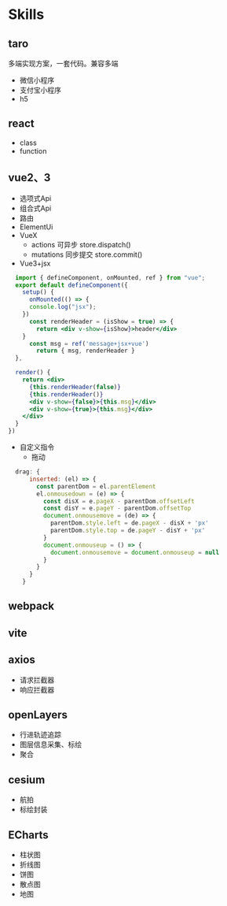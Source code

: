 # Skills
## taro
多端实现方案，一套代码。兼容多端
* 微信小程序
* 支付宝小程序
* h5
## react
* class
* function

## vue2、3
* 选项式Api
* 组合式Api
* 路由
* ElementUi
* VueX
  * actions  可异步 store.dispatch()
  * mutations 同步提交 store.commit()
* Vue3+jsx
~~~jsx
  import { defineComponent, onMounted, ref } from "vue";
  export default defineComponent({
    setup() {
      onMounted(() => {
      console.log("jsx");
    })
      const renderHeader = (isShow = true) => {
        return <div v-show={isShow}>header</div>
    }
      const msg = ref('message+jsx+vue')
        return { msg, renderHeader }
  },

  render() {
    return <div>
      {this.renderHeader(false)}
      {this.renderHeader()}
      <div v-show={false}>{this.msg}</div>
      <div v-show={true}>{this.msg}</div>
    </div>
  }
})
~~~

* 自定义指令
  * 拖动
~~~js
  drag: {
      inserted: (el) => {
        const parentDom = el.parentElement
        el.onmousedown = (e) => {
          const disX = e.pageX - parentDom.offsetLeft
          const disY = e.pageY - parentDom.offsetTop
          document.onmousemove = (de) => {
            parentDom.style.left = de.pageX - disX + 'px'
            parentDom.style.top = de.pageY - disY + 'px'
          }
          document.onmouseup = () => {
            document.onmousemove = document.onmouseup = null
          }
        }
      }
    }
~~~
## webpack

## vite

## axios
* 请求拦截器
* 响应拦截器

## openLayers
* 行进轨迹追踪
* 图层信息采集、标绘
* 聚合

## cesium
* 航拍
* 标绘封装
## ECharts
* 柱状图
* 折线图
* 饼图
* 散点图
* 地图
